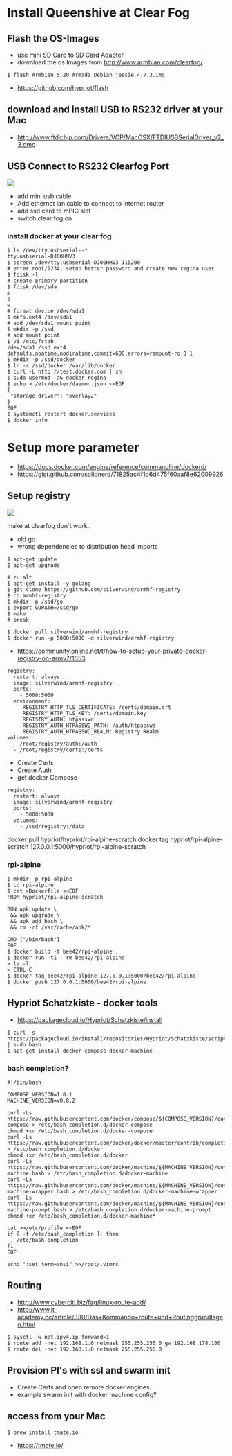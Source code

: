 # Install Queenshive at Clear Fog

## Flash the OS-Images

* use mini SD Card to SD Card Adapter
* download the os Images from http://www.armbian.com/clearfog/

```
$ flash Armbian_5.20_Armada_Debian_jessie_4.7.3.img
```

* https://github.com/hypriot/flash

## download and install USB to RS232 driver at your Mac

* http://www.ftdichip.com/Drivers/VCP/MacOSX/FTDIUSBSerialDriver_v2_3.dmg

## USB Connect to RS232 Clearfog Port

![](images/clearfog-usb-rs232.jpg)

* add mini usb cable
* Add ethernet lan cable to connect to internet router
* add ssd card to mPIC slot
* switch clear fog on

### install docker at your clear fog

```
$ ls /dev/tty.usbserial--*
tty.usbserial-DJ00HMV3
$ screen /dev/tty.usbserial-DJ00HMV3 115200
# enter root/1234, setup better password and create new regina user
$ fdisk -l
# create primary partition
$ fdisk /dev/sda
m
p
w
# format device /dev/sda1
$ mkfs.ext4 /dev/sda1
# add /dev/sda1 mount point
$ mkdir -p /ssd
# add mount point
$ vi /etc/fstab
/dev/sda1 /ssd ext4 defaults,noatime,nodiratime,commit=600,errors=remount-ro 0 1
$ mkdir -p /ssd/docker
$ ln -s /ssd/docker /var/lib/docker
$ curl -L http://test.docker.com | sh
$ sudo usermod -aG docker regina
$ echo > /etc/docker/daemon.json <<EOF
{
 "storage-driver": "overlay2"
}
EOF
$ systemctl restart docker.services
$ docker info
```

# Setup more parameter
* https://docs.docker.com/engine/reference/commandline/dockerd/
* https://gist.github.com/solidnerd/71825ac4f1d6d475f60aaf8e62009926

## Setup registry

![](images/docker-distribution-logo.png)

make at clearfog don`t work.

* old go
* wrong dependencies to distribution head imports

```
$ apt-get update
$ apt-get upgrade

# zu alt
$ apt-get install -y golang
$ git clone https://github.com/silverwind/armhf-registry
$ cd armhf-registry
$ mkdir -p /ssd/go
$ export GOPATH=/ssd/go
$ make
# break
```

```
$ docker pull silverwind/armhf-registry
$ docker run -p 5000:5000 -d silverwind/armhf-registry
```

* https://community.online.net/t/how-to-setup-your-private-docker-registry-on-armv7/1653

```
registry:
  restart: always
  image: silverwind/armhf-registry
  ports:
    - 5000:5000
  environment:                                             
     REGISTRY_HTTP_TLS_CERTIFICATE: /certs/domain.crt
     REGISTRY_HTTP_TLS_KEY: /certs/domain.key
     REGISTRY_AUTH: htpasswd
     REGISTRY_AUTH_HTPASSWD_PATH: /auth/htpasswd
     REGISTRY_AUTH_HTPASSWD_REALM: Registry Realm
volumes:
  - /root/registry/auth:/auth
  - /root/registry/certs:/certs
```

* Create Certs
* Create Auth
* get docker Compose

```
registry:
  restart: always
  image: silverwind/armhf-registry
  ports:
    - 5000:5000
  volumes:
    - /ssd/registry:/data
```

docker pull hypriot/hypriot/rpi-alpine-scratch
docker tag hypriot/rpi-alpine-scratch 127.0.0.1:5000/hypriot/rpi-alpine-scratch

### rpi-alpine

```
$ mkdir -p rpi-alpine
$ cd rpi-alpine
$ cat >Dockerfile <<EOF
FROM hypriot/rpi-alpine-scratch

RUN apk update \
 && apk upgrade \
 && apk add bash \
 && rm -rf /var/cache/apk/*

CMD ["/bin/bash"]
EOF
$ docker build -t bee42/rpi-alpine .
$ docker run -ti --rm bee42/rpi-alpine
> ls -l
> CTRL-C
$ docker tag bee42/rpi-alpine 127.0.0.1:5000/bee42/rpi-alpine
$ docker push 127.0.0.1:5000/bee42/rpi-alpine
```

## Hypriot Schatzkiste - docker tools

* https://packagecloud.io/Hypriot/Schatzkiste/install

```
$ curl -s https://packagecloud.io/install/repositories/Hypriot/Schatzkiste/script.deb.sh | sudo bash
$ apt-get install docker-compose docker-machine
```

### bash completion?

```
#!/bin/bash

COMPOSE_VERSION=1.8.1
MACHINE_VERSION=v0.8.2

curl -Ls https://raw.githubusercontent.com/docker/compose/${COMPOSE_VERSION}/contrib/completion/bash/docker-compose > /etc/bash_completion.d/docker-compose
chmod +xr /etc/bash_completion.d/docker-compose
curl -Ls https://raw.githubusercontent.com/docker/docker/master/contrib/completion/bash/docker > /etc/bash_completion.d/docker
chmod +xr /etc/bash_completion.d/docker
curl -Ls https://raw.githubusercontent.com/docker/machine/${MACHINE_VERSION}/contrib/completion/bash/docker-machine.bash > /etc/bash_completion.d/docker-machine
curl -Ls https://raw.githubusercontent.com/docker/machine/${MACHINE_VERSION}/contrib/completion/bash/docker-machine-wrapper.bash > /etc/bash_completion.d/docker-machine-wrapper
curl -Ls https://raw.githubusercontent.com/docker/machine/${MACHINE_VERSION}/contrib/completion/bash/docker-machine-prompt.bash > /etc/bash_completion.d/docker-machine-prompt
chmod +xr /etc/bash_completion.d/docker-machine*

cat >>/etc/profile <<EOF
if [ -f /etc/bash_completion ]; then
 . /etc/bash_completion
fi
EOF

echo ":set term=ansi" >>/root/.vimrc
```

##  Routing

* http://www.cyberciti.biz/faq/linux-route-add/
* http://www.it-academy.cc/article/330/Das+Kommando+route+und+Routinggrundlagen.html

```
$ sysctl -w net.ipv4.ip_forward=1
$ route add -net 192.168.1.0 netmask 255.255.255.0 gw 192.168.178.100
$ route del -net 192.168.1.0 netmask 255.255.255.0
```

## Provision PI's with ssl and swarm init

* Create Certs and open remote docker engines.
* example swarm init with docker machine config?

## access from your Mac

```
$ brew install tmate.io
```

* https://tmate.io/
